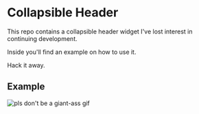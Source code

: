 # Collapsible Header

This repo contains a collapsible header widget I've lost interest in continuing development.

Inside you'll find an example on how to use it.

Hack it away.


## Example 
![pls don't be a giant-ass gif](https://raw.githubusercontent.com/Timoteohss/collapsible_header/master/screenshots/gifty.gif)

